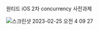 원티드 iOS 2차 concurrency 사전과제

![스크린샷 2023-02-25 오전 4 09 27](https://user-images.githubusercontent.com/82954337/221269933-519585eb-5826-47f7-9f42-f784d98de3cb.png)
